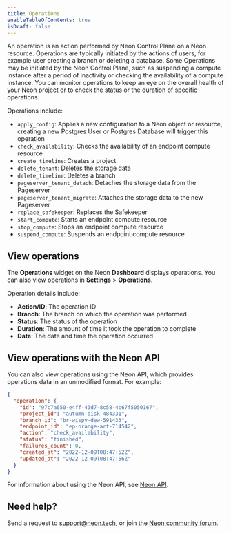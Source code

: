 ```yaml
---
title: Operations
enableTableOfContents: true
isDraft: false
---
```


An operation is an action performed by Neon Control Plane on a Neon resource. Operations are typically initiated by the actions of users, for example user creating a branch or deleting a database. Some Operations may be initiated by the Neon Control Plane, such as suspending a compute instance after a period of inactivity or checking the availability of a compute instance. You can monitor operations to keep an eye on the overall health of your Neon project or to check the status or the duration of specific operations.

Operations include:

- `apply_config`: Applies a new configuration to a Neon object or resource, creating a new Postgres User or Postgres Database will trigger this operation
- `check_availability`: Checks the availability of an endpoint compute resource
- `create_timeline`: Creates a project
- `delete_tenant`: Deletes the storage data
- `delete_timeline`: Deletes a branch
- `pageserver_tenant_detach`: Detaches the storage data from the Pageserver
- `pageserver_tenant_migrate`: Attaches the storage data to the new Pageserver
- `replace_safekeeper`: Replaces the Safekeeper
- `start_compute`: Starts an endpoint compute resource
- `stop_compute`: Stops an endpoint compute resource
- `suspend_compute`: Suspends an endpoint compute resource

## View operations

The **Operations** widget on the Neon **Dashboard** displays operations. You can also view operations in **Settings** > **Operations**.

Operation details include:

- **Action/ID**: The operation ID
- **Branch**: The branch on which the operation was performed
- **Status**: The status of the operation
- **Duration**: The amount of time it took the operation to complete
- **Date**: The date and time the operation occurred

## View operations with the Neon API

You can also view operations using the Neon API, which provides operations data in an unmodified format. For example:

```json
{
  "operation": {
    "id": "97c7a650-e4ff-43d7-8c58-4c67f5050167",
    "project_id": "autumn-disk-484331",
    "branch_id": "br-wispy-dew-591433",
    "endpoint_id": "ep-orange-art-714542",
    "action": "check_availability",
    "status": "finished",
    "failures_count": 0,
    "created_at": "2022-12-09T08:47:52Z",
    "updated_at": "2022-12-09T08:47:56Z"
  }
}
```

For information about using the Neon API, see [Neon API](../../reference/api-reference/).

## Need help?

Send a request to [support@neon.tech](mailto:support@neon.tech), or join the [Neon community forum](https://community.neon.tech/).
